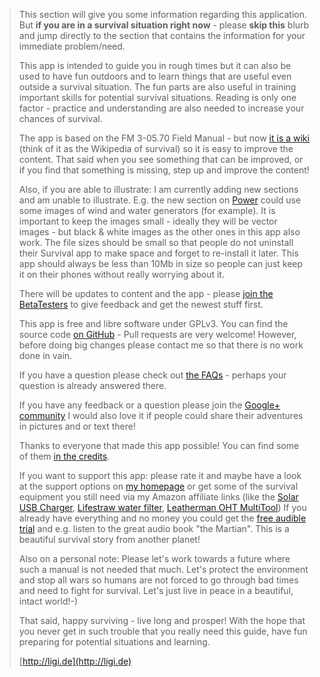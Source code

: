 > This section will give you some information regarding this application. But **if you are in a survival situation right now** - please **skip this** blurb and jump directly to the section that contains the information for your immediate problem/need.
> 
> This app is intended to guide you in rough times but it can also be used to have fun outdoors and to learn things that are useful even outside a survival situation. The fun parts are also useful in training important skills for potential survival situations. Reading is only one factor - practice and understanding are also needed to increase your chances of survival.
> 
> The app is based on the FM 3-05.70 Field Manual - but now [it is a wiki](https://github.com/ligi/SurvivalManual/wiki) (think of it as the Wikipedia of survival) so it is easy to improve the content. That said when you see something that can be improved, or if you find that something is missing, step up and improve the content!
> 
> Also, if you are able to illustrate: I am currently adding new sections and am unable to illustrate. E.g. the new section on [Power](Power) could use some images of wind and water generators (for example). It is important to keep the images small - ideally they will be vector images - but black & white images as the other ones in this app also work. The file sizes should be small so that people do not uninstall their Survival app to make space and forget to re-install it later. This app should always be less than 10Mb in size so people can just keep it on their phones without really worrying about it.
> 
> There will be updates to content and the app - please [join the BetaTesters](https://play.google.com/apps/testing/org.ligi.survivalmanual) to give feedback and get the newest stuff first.
> 
> This app is free and libre software under GPLv3. You can find the source code [on GitHub](https://github.com/ligi/SurvivalManual) - Pull requests are very welcome! However, before doing big changes please contact me so that there is no work done in vain.
> 
> If you have a question please check out [the FAQs](FAQ) - perhaps your question is already answered there.
> 
> If you have any feedback or a question please join the [Google+ community](https://plus.google.com/b/103953721589307612391/communities/112461702014401198208)
> I would also love it if people could share their adventures in pictures and or text there!
> 
> Thanks to everyone that made this app possible! You can find some of them [in the credits](Credits).
> 
> If you want to support this app: please rate it and maybe have a look at the support options on [my homepage](http://ligi.de) or get some of the survival equipment you still need via my Amazon affiliate links (like the [Solar USB Charger](SolarUSBCharger), [Lifestraw water filter](LifeStraw), [Leatherman OHT MultiTool](OHTMultiTool))
> If you already have everything and no money you could get the [free audible trial](Audible) and e.g. listen to the great audio book "the Martian". This is a beautiful survival story from another planet!
> 
> Also on a personal note: Please let's work towards a future where such a manual is not needed that much. Let's protect the environment and stop all wars so humans are not forced to go through bad times and need to fight for survival. Let's just live in peace in a beautiful, intact world!-)
> 
> That said, happy surviving - live long and prosper! With the hope that you never get in such trouble that you really need this guide, have fun preparing for potential situations and learning.
> 
> [http://ligi.de](http://ligi.de)
